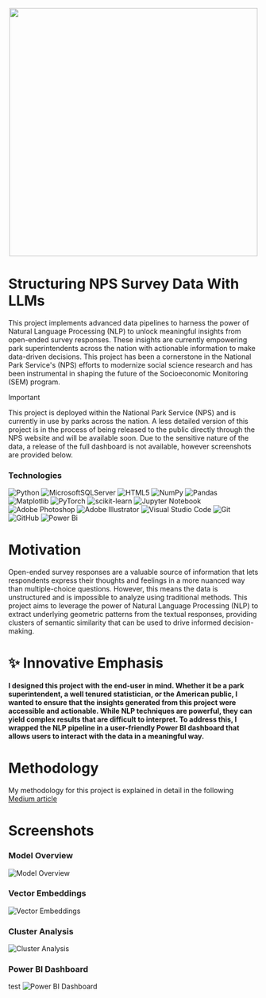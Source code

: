 <p align="center">
    <img src="https://github.com/austinlackey/nps-sem/blob/main/Writeup%20Files/Medium%20Title%20Text.png" width="500">
</p>

# Structuring NPS Survey Data With LLMs
This project implements advanced data pipelines to harness the power of Natural Language Processing (NLP) to unlock meaningful insights from open-ended survey responses. These insights are currently empowering park superintendents across the nation with actionable information to make data-driven decisions. This project has been a cornerstone in the National Park Service's (NPS) efforts to modernize social science research and has been instrumental in shaping the future of the Socioeconomic Monitoring (SEM) program.

> [!IMPORTANT]
> This project is deployed within the National Park Service (NPS) and is currently in use by parks across the nation. A less detailed version of this project is in the process of being released to the public directly through the NPS website and will be available soon. Due to the sensitive nature of the data, a release of the full dashboard is not available, however screenshots are provided below.

### Technologies
![Python](https://img.shields.io/badge/python-3670A0?style=for-the-badge&logo=python&logoColor=ffdd54)
![MicrosoftSQLServer](https://img.shields.io/badge/Microsoft%20SQL%20Server-CC2927?style=for-the-badge&logo=microsoft%20sql%20server&logoColor=white)
![HTML5](https://img.shields.io/badge/html5-%23E34F26.svg?style=for-the-badge&logo=html5&logoColor=white)
![NumPy](https://img.shields.io/badge/numpy-%23013243.svg?style=for-the-badge&logo=numpy&logoColor=white)
![Pandas](https://img.shields.io/badge/pandas-%23150458.svg?style=for-the-badge&logo=pandas&logoColor=white)
![Matplotlib](https://img.shields.io/badge/Matplotlib-%23ffffff.svg?style=for-the-badge&logo=Matplotlib&logoColor=black)
![PyTorch](https://img.shields.io/badge/PyTorch-%23EE4C2C.svg?style=for-the-badge&logo=PyTorch&logoColor=white)
![scikit-learn](https://img.shields.io/badge/scikit--learn-%23F7931E.svg?style=for-the-badge&logo=scikit-learn&logoColor=white)
![Jupyter Notebook](https://img.shields.io/badge/jupyter-%23FA0F00.svg?style=for-the-badge&logo=jupyter&logoColor=white)
![Adobe Photoshop](https://img.shields.io/badge/adobe%20photoshop-%2331A8FF.svg?style=for-the-badge&logo=adobe%20photoshop&logoColor=white)
![Adobe Illustrator](https://img.shields.io/badge/adobe%20illustrator-%23FF9A00.svg?style=for-the-badge&logo=adobe%20illustrator&logoColor=white)
![Visual Studio Code](https://img.shields.io/badge/Visual%20Studio%20Code-0078d7.svg?style=for-the-badge&logo=visual-studio-code&logoColor=white)
![Git](https://img.shields.io/badge/git-%23F05033.svg?style=for-the-badge&logo=git&logoColor=white)
![GitHub](https://img.shields.io/badge/github-%23121011.svg?style=for-the-badge&logo=github&logoColor=white)
![Power Bi](https://img.shields.io/badge/power_bi-F2C811?style=for-the-badge&logo=powerbi&logoColor=black)


# Motivation
Open-ended survey responses are a valuable source of information that lets respondents express their thoughts and feelings in a more nuanced way than multiple-choice questions. However, this means the data is unstructured and is impossible to analyze using traditional methods. This project aims to leverage the power of Natural Language Processing (NLP) to extract underlying geometric patterns from the textual responses, providing clusters of semantic similarity that can be used to drive informed decision-making.

# :sparkles: Innovative Emphasis
**I designed this project with the end-user in mind. Whether it be a park superintendent, a well tenured statistician, or the American public, I wanted to ensure that the insights generated from this project were accessible and actionable. While NLP techniques are powerful, they can yield complex results that are difficult to interpret. To address this, I wrapped the NLP pipeline in a user-friendly Power BI dashboard that allows users to interact with the data in a meaningful way.**

# Methodology
My methodology for this project is explained in detail in the following
[Medium article](https://medium.com/@austin-lackey/parsing-the-park-goer-perspective-0f432fd1b65f)

# Screenshots

### Model Overview
![Model Overview](https://github.com/austinlackey/nps-sem/blob/main/Writeup%20Files/Figures/full-model.png)

### Vector Embeddings
![Vector Embeddings](https://github.com/austinlackey/nps-sem/blob/main/Writeup%20Files/Figures/cluster-cloth.png)

### Cluster Analysis
![Cluster Analysis](https://github.com/austinlackey/nps-sem/blob/main/Writeup%20Files/Figures/o_least1.png)

### Power BI Dashboard

test
![Power BI Dashboard](https://github.com/austinlackey/nps-sem/blob/main/Writeup%20Files/Dashboard.png)